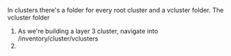 In clusters there's a folder for every root cluster and a vcluster folder. The vcluster folder 
1. As we're building a layer 3 cluster, navigate into /inventory/cluster/vclusters
2. 


